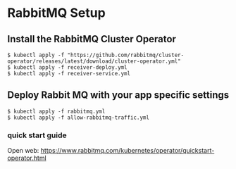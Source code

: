 # RabbitMQ Setup

## Install the RabbitMQ Cluster Operator

```
$ kubectl apply -f "https://github.com/rabbitmq/cluster-operator/releases/latest/download/cluster-operator.yml"
$ kubectl apply -f receiver-deploy.yml
$ kubectl apply -f receiver-service.yml
```

## Deploy Rabbit MQ with your app specific settings

```
$ kubectl apply -f rabbitmq.yml
$ kubectl apply -f allow-rabbitmq-traffic.yml
```

### quick start guide 

Open web: https://www.rabbitmq.com/kubernetes/operator/quickstart-operator.html

